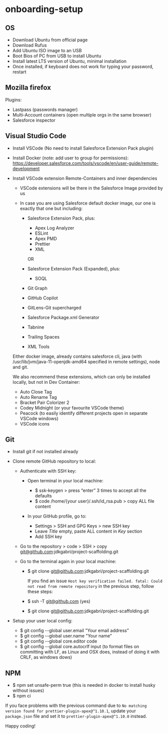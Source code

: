 # onboarding-setup

## OS

-   Download Ubuntu from official page
-   Download Rufus
-   Add Ubuntu ISO image to an USB
-   Boot Bios of PC from USB to install Ubuntu
-   Install latest LTS version of Ubuntu, minimal installation
-   Once installed, if keyboard does not work for typing your password, restart

## Mozilla firefox

Plugins:

-   Lastpass (passwords manager)
-   Multi-Account containers (open multiple orgs in the same browser)
-   Salesforce inspector

## Visual Studio Code

-   Install VSCode (No need to install Salesforce Extension Pack plugin)
-   Install Docker (note: add user to group for permissions): https://developer.salesforce.com/tools/vscode/en/user-guide/remote-development
-   Install VSCode extension Remote-Containers and inner dependencies

    -   VSCode extensions will be there in the Salesforce Image provided by us
    -   In case you are using Salesforce default docker image, our one is exactly that one but including:

        -   Salesforce Extension Pack, plus: 
            -   Apex Log Analyzer 
            -   ESLint 
            -   Apex PMD  
            -   Prettier 
            -   XML

            OR

        -   Salesforce Extension Pack (Expanded), plus:
            -   SOQL

        -   Git Graph
        -   GitHub Copilot
        -   GitLens-Git supercharged
        -   Salesforce Package.xml Generator
        -   Tabnine
        -   Trailing Spaces
        -   XML Tools

    Either docker image, already contains salesforce cli, java (with /usr/lib/jvm/java-11-openjdk-amd64 specified in remote settings), node and git.

    We also recommend these extensions, which can only be installed locally, but not in Dev Container: 
    -   Auto Close Tag 
    -   Auto Rename Tag 
    -   Bracket Pair Colorizer 2 
    -   Codey Midnight (or your favourite VSCode theme)
    -   Peacock (to easily identify different projects open in separate VSCode windows) 
    -   VSCode icons

## Git

-   Install git if not installed already
-   Clone remote GitHub repository to local:

    -   Authenticate with SSH key:

        -   Open terminal in your local machine:

            -   $ ssk-keygen > press “enter” 3 times to accept all the defaults
            -   $ code /home/{your user}/.ssh/id_rsa.pub > copy ALL file content

        -   In your GitHub profile, go to:
            -   Settings > SSH and GPG Keys > new SSH key
            -   Leave _Title_ empty, paste ALL content in _Key_ section
            -   Add SSH key

    -   Go to the repository > code > SSH > copy git@github.com:jdkgabri/project-scaffolding.git

    -   Go to the terminal again in your local machine:
        -   $ git clone git@github.com:jdkgabri/project-scaffolding.git

            If you find an issue `Host key verification failed. fatal: Could not read from remote repository` in the previous step, follow these steps: 
        
        - $ ssh -T git@github.com (yes) 
        - $ git clone git@github.com:jdkgabri/project-scaffolding.git

-   Setup your user local config:
    -   $ git config --global user.email "Your email address”
    -   $ git config --global user.name "Your name”
    -   $ git config --global core.editor code
    -   $ git config --global core.autocrlf input (to format files on committing with LF, as Linux and OSX does, instead of doing it with CRLF, as windows dows)

## NPM

-   $ npm set unsafe-perm true (this is needed in docker to install husky without issues)
-   $ npm ci

If you face problems with the previous command due to `No matching version found for prettier-plugin-apex@^1.10.1`, update your `package.json` file and set it to `prettier-plugin-apex@^1.10.0` instead.

Happy coding!
